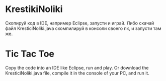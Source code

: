 # KrestikiNoliki
Скопируй код в IDE, например Eclipse, запусти и играй.
Либо скачай файл KresticiNoliki.java скомпилируй в консоли своего пк, и запусти там же.
# Tic Tac Toe
Copy the code into an IDE like Eclipse, run and play.
Or download the KresticiNoliki.java file, compile it in the console of your PC, and run it.
